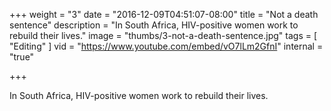 +++
weight = "3"
date = "2016-12-09T04:51:07-08:00"
title = "Not a death sentence"
description = "In South Africa, HIV-positive women work to rebuild their lives."
image = "thumbs/3-not-a-death-sentence.jpg"
tags = [ "Editing" ]
vid = "https://www.youtube.com/embed/vO7lLm2GfnI"
internal = "true"

+++

In South Africa, HIV-positive women work to rebuild their lives.
